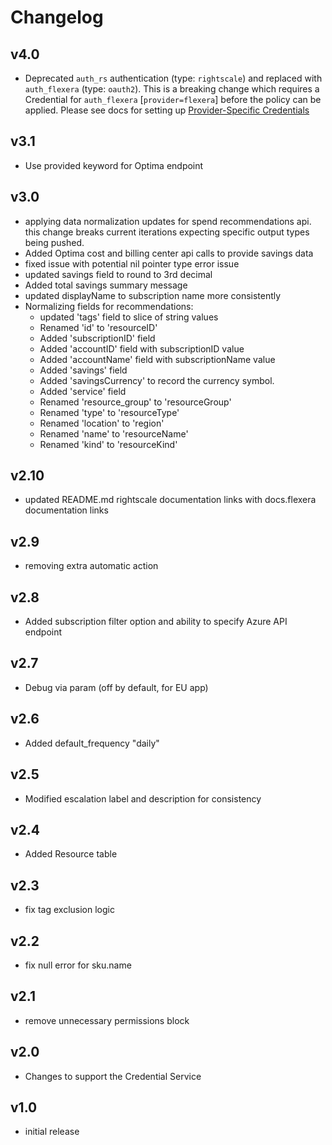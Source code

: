 # Changelog

## v4.0

- Deprecated `auth_rs` authentication (type: `rightscale`) and replaced with `auth_flexera` (type: `oauth2`).  This is a breaking change which requires a Credential for `auth_flexera` [`provider=flexera`] before the policy can be applied.  Please see docs for setting up [Provider-Specific Credentials](https://docs.flexera.com/flexera/EN/Automation/ProviderCredentials.htm)

## v3.1

- Use provided keyword for Optima endpoint

## v3.0

- applying data normalization updates for spend recommendations api. this change breaks current iterations expecting specific output types being pushed.
- Added Optima cost and billing center api calls to provide savings data
- fixed issue with potential nil pointer type error issue
- updated savings field to round to 3rd decimal
- Added total savings summary message
- updated displayName to subscription name more consistently
- Normalizing fields for recommendations:
  - updated 'tags' field to slice of string values
  - Renamed 'id' to 'resourceID'
  - Added 'subscriptionID' field
  - Added 'accountID' field with subscriptionID value
  - Added 'accountName' field with subscriptionName value
  - Added 'savings' field
  - Added 'savingsCurrency' to record the currency symbol.
  - Added 'service' field
  - Renamed 'resource_group' to 'resourceGroup'
  - Renamed 'type' to 'resourceType'
  - Renamed 'location' to 'region'
  - Renamed 'name' to 'resourceName'
  - Renamed 'kind' to 'resourceKind'

## v2.10

- updated README.md rightscale documentation links with docs.flexera documentation links

## v2.9

- removing extra automatic action

## v2.8

- Added subscription filter option and ability to specify Azure API endpoint

## v2.7

- Debug via param (off by default, for EU app)

## v2.6

- Added default_frequency "daily"

## v2.5

- Modified escalation label and description for consistency

## v2.4

- Added Resource table

## v2.3

- fix tag exclusion logic

## v2.2

- fix null error for sku.name

## v2.1

- remove unnecessary permissions block

## v2.0

- Changes to support the Credential Service

## v1.0

- initial release
